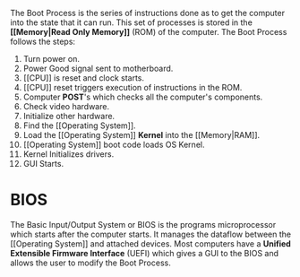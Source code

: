 The Boot Process is the series of instructions done as to get the computer into the state that it can run. This set of processes is stored in the **[[Memory|Read Only Memory]]** (ROM) of the computer. The Boot Process follows the steps:
1. Turn power on.
2. Power Good signal sent to motherboard.
3. [[CPU]] is reset and clock starts.
4. [[CPU]] reset triggers execution of instructions in the ROM.
5. Computer **POST**'s which checks all the computer's components.
6. Check video hardware.
7. Initialize other hardware.
8. Find the [[Operating System]].
9. Load the [[Operating System]] **Kernel** into the [[Memory|RAM]].
10. [[Operating System]] boot code loads OS Kernel.
11. Kernel Initializes drivers.
12. GUI Starts.

# BIOS
The Basic Input/Output System or BIOS is the programs microprocessor which starts after the computer starts. It manages the dataflow between the [[Operating System]] and attached devices. Most computers have a **Unified Extensible Firmware Interface** (UEFI) which gives a GUI to the BIOS and allows the user to modify the Boot Process.
